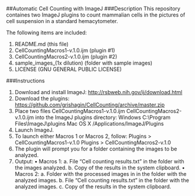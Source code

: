 ##Automatic Cell Counting with ImageJ
###Description
This repository containes two ImageJ plugins to count mammalian cells in the pictures of cell suspension in a standard hemacytometer.

The following items are included:

1. README.md  (this file)
2. CellCountingMacros1-v.1.0.ijm  (plugin #1)
3. CellCountingMacros2-v.1.0.ijm  (plugin #2)
4. sample_images_(1x dilution)  (folder with sample images)
5. LICENSE  (GNU GENERAL PUBLIC LICENSE)

###Instructions
1. Download and install ImageJ:
http://rsbweb.nih.gov/ij/download.html
2. Download the plugins:
https://github.com/grishagin/CellCounting/archive/master.zip
3. Place two files
CellCountingMacros1-v.1.0.ijm
CellCountingMacros2-v.1.0.ijm
into the ImageJ plugins directory:
Windows	C:\Program Files\ImageJ\plugins
Mac OS X	/Applications/ImageJ/Plugins
4. Launch ImageJ.
5. To launch either Macros 1 or Macros 2, follow: 
Plugins > CellCountingMacros1-v.1.0
Plugins > CellCountingMacros2-v.1.0
6. The plugin will prompt you for a folder containing the images to be analyzed.
7. Output:
•	Macros 1:
a. File “Cell counting results.txt” in the folder with the images analyzed.
b. Copy of the results in the system clipboard.
•	Macros 2:
a. Folder with the processed images in in the folder with the analyzed images.
b. File “Cell counting results.txt” in the folder with the analyzed images.
c. Copy of the results in the system clipboard.

